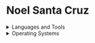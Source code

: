# Noel Santa Cruz

<details>
  <summary> Languages and Tools</summary>
    <br />
    <img align="left" alt="HTML5" width="32px" src="https://cdn.jsdelivr.net/gh/devicons/devicon/icons/html5/html5-original.svg" style="padding-right:10px;"/>
    <img align="left" alt="CSS3" width="32px" src="https://cdn.jsdelivr.net/gh/devicons/devicon/icons/css3/css3-original.svg" style="padding-right:10px;"/>
    <img align="left" alt="Bootstrap" width="32px" src="https://cdn.jsdelivr.net/gh/devicons/devicon/icons/bootstrap/bootstrap-original.svg"/>
    <img align="left" alt="Sass" width="32px" src="https://cdn.jsdelivr.net/gh/devicons/devicon/icons/sass/sass-original.svg" style="padding-right:10px;"/>
    <img align="left" alt="JavaScript" width="32px" src="https://cdn.jsdelivr.net/gh/devicons/devicon/icons/javascript/javascript-original.svg" style="padding-right:10px;"/>
    <img align="left" alt="TypeScript" width="32px" src="https://cdn.jsdelivr.net/gh/devicons/devicon/icons/typescript/typescript-original.svg"/>
    <img align="left" alt="React" width="32px" src="https://cdn.jsdelivr.net/gh/devicons/devicon/icons/react/react-original.svg" style="padding-right:10px;"/>
    <img align="left" alt="Node.js" width="32px" src="https://cdn.jsdelivr.net/gh/devicons/devicon/icons/nodejs/nodejs-original.svg" style="padding-right:10px;"/>
    <img align="left" alt="C#" width="32px" src="https://cdn.jsdelivr.net/gh/devicons/devicon/icons/csharp/csharp-original.svg"/>
    <img align="left" alt=".NET" width="32px" src="https://cdn.jsdelivr.net/gh/devicons/devicon/icons/dotnetcore/dotnetcore-original.svg"/>
    <img align="left" alt="Azure" width="32px" src="https://cdn.jsdelivr.net/gh/devicons/devicon/icons/azure/azure-original.svg"/>
    <img align="left" alt="Visual Studio Code" width="32px" src="https://cdn.jsdelivr.net/gh/devicons/devicon/icons/vscode/vscode-original.svg" style="padding-right:10px;"/>
    <img align="left" alt="JetBrains" width="32px" src="https://cdn.jsdelivr.net/gh/devicons/devicon/icons/jetbrains/jetbrains-original.svg"/>
<!--<img align="left" alt="Swift" width="32px" src="https://cdn.jsdelivr.net/gh/devicons/devicon/icons/swift/swift-original.svg"/> -->
    <img align="left" alt="Docker" width="32px" src="https://cdn.jsdelivr.net/gh/devicons/devicon/icons/docker/docker-original.svg"/>
    <img align="left" alt="Blender" width="32px" src="https://cdn.jsdelivr.net/gh/devicons/devicon/icons/blender/blender-original.svg"/>
    <img align="left" alt="Git" width="32px" src="https://cdn.jsdelivr.net/gh/devicons/devicon/icons/git/git-original-wordmark.svg"/>
    <img align="left" alt="GitHub" width="32px" src="https://github.com/NoelSantaCruz/NoelSantaCruz/blob/main/images/icons_guithub.png" style="padding-right:10px;"/><br/><br/>
  <p>Databases</p>
<!--<img align="left" alt="mariaDB" width="100px" src="https://www.vectorlogo.zone/logos/mariadb/mariadb-ar21.svg" style="padding-right:10px;"/> -->
    <img align="left" alt="SQL" width="50px" src="https://www.svgrepo.com/show/303229/microsoft-sql-server-logo.svg" style="padding-right:10px;"/>
    <img align="left" alt="MySQL" width="75px" src="https://www.logo.wine/a/logo/MySQL/MySQL-Logo.wine.svg" style="padding-right:10px;"/><br/>
    <br/><br/>
</details>

<details>
  <summary> Operating Systems</summary>
    <br/>
    <img align="left" alt="MacOS" width="26px" src="https://upload.wikimedia.org/wikipedia/commons/1/1b/Apple_logo_grey.svg"/>
    <img align="left" alt="Windows" width="32px" src="https://cdn.jsdelivr.net/gh/devicons/devicon/icons/windows8/windows8-original.svg"/>
    <img align="left" alt="Linux" width="32px" src="https://cdn.jsdelivr.net/gh/devicons/devicon/icons/linux/linux-original.svg"/>
    <img align="left" alt="MS-DOS" width="32px" src="https://cdn.jsdelivr.net/gh/devicons/devicon/icons/msdos/msdos-original.svg"/>
    <br/><br/>
</details>

##
<br/>
